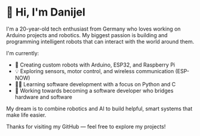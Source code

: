 # 👋 Hi, I'm Danijel

I'm a 20-year-old tech enthusiast from Germany who loves working on Arduino projects and robotics. My biggest passion is building and programming intelligent robots that can interact with the world around them.

I'm currently:
- 🤖 Creating custom robots with Arduino, ESP32, and Raspberry Pi
- 💡 Exploring sensors, motor control, and wireless communication (ESP-NOW)
- 👨‍💻 Learning software development with a focus on Python and C
- 🧠 Working towards becoming a software developer who bridges hardware and software

My dream is to combine robotics and AI to build helpful, smart systems that make life easier.

Thanks for visiting my GitHub — feel free to explore my projects!
